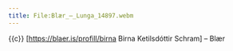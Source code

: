 ```yaml
---
title: File:Blær_–_Lunga_14897.webm
---
```


{{c}} [https://blaer.is/profill/birna Birna Ketilsdóttir Schram] – Blær
